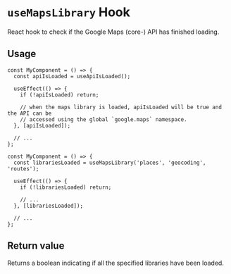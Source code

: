 # `useMapsLibrary` Hook

React hook to check if the Google Maps (core-) API has finished loading.

## Usage

```tsx
const MyComponent = () => {
  const apiIsLoaded = useApiIsLoaded();

  useEffect(() => {
    if (!apiIsLoaded) return;

    // when the maps library is loaded, apiIsLoaded will be true and the API can be
    // accessed using the global `google.maps` namespace.
  }, [apiIsLoaded]);

  // ...
};
```

```tsx
const MyComponent = () => {
  const librariesLoaded = useMapsLibrary('places', 'geocoding', 'routes');

  useEffect(() => {
    if (!librariesLoaded) return;

    // ...
  }, [librariesLoaded]);

  // ...
};
```

## Return value

Returns a boolean indicating if all the specified libraries have been loaded.
